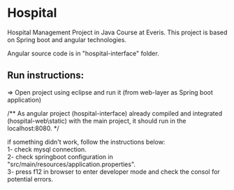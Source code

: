 # Hospital
Hospital Management Project in Java Course at Everis.
This project is based on Spring boot and angular technologies.

Angular source code is in "hospital-interface" folder.

## Run instructions:

=>  Open project using eclipse and run it (from web-layer as Spring boot application)

/**
  As angular project (hospital-interface) already compiled and integrated (hospital-web\static) with the main project,
  it should run in the localhost:8080.
*/

if something didn't work, follow the instructions below:<br/>
1- check mysql connection.<br/>
2- check springboot configuration in "src/main/resources/application.properties".<br/>
3- press f12 in browser to enter developer mode and check the consol for potential errors.
